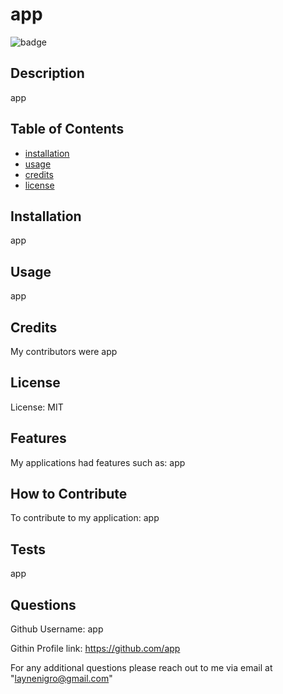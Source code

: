 
# app

![badge](https://img.shields.io/badge/license-MIT-blue)

## Description

app


## Table of Contents

- [installation](#installation)
- [usage](#usage)
- [credits](#credits)
- [license](#license)

## Installation

app

## Usage

app


## Credits

My contributors were app


## License

License: MIT

## Features

My applications had features such as: app

## How to Contribute

To contribute to my application: app


## Tests

app


## Questions

Github Username: app

Githin Profile link: https://github.com/app


For any additional questions please reach out to me via email at "laynenigro@gmail.com"
